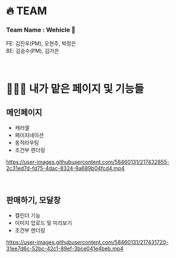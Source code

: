 

# 🔥 TEAM
### Team Name : Wehicle 🚙
FE: 김진우(PM), 오현주, 박정은 <br />
BE: 김승수(PM), 김가은

<br />


# 👩🏻‍💻 내가 맡은 페이지 및 기능들

## 메인페이지
- 캐러셀
- 페이지네이션
- 동적라우팅
- 조건부 렌더링

https://user-images.githubusercontent.com/58460131/217432855-2c31ed7d-fd75-4dac-8324-9a689b04fcd4.mp4

<br />



## 판매하기, 모달창
- 캘린더 기능
- 이미지 업로드 및 미리보기
- 조건부 렌더링

https://user-images.githubusercontent.com/58460131/217431720-31ee7d6c-52bc-42c1-89ef-3bce041e4beb.mp4


